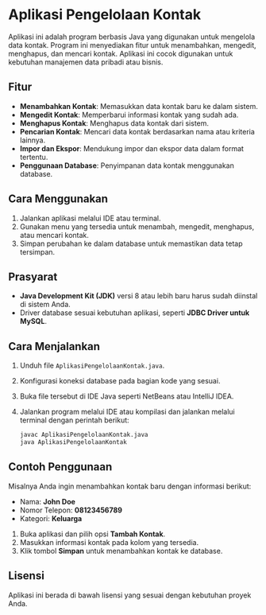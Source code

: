 
# Aplikasi Pengelolaan Kontak

Aplikasi ini adalah program berbasis Java yang digunakan untuk mengelola data kontak. Program ini menyediakan fitur untuk menambahkan, mengedit, menghapus, dan mencari kontak. Aplikasi ini cocok digunakan untuk kebutuhan manajemen data pribadi atau bisnis.

## Fitur

- **Menambahkan Kontak**: Memasukkan data kontak baru ke dalam sistem.
- **Mengedit Kontak**: Memperbarui informasi kontak yang sudah ada.
- **Menghapus Kontak**: Menghapus data kontak dari sistem.
- **Pencarian Kontak**: Mencari data kontak berdasarkan nama atau kriteria lainnya.
- **Impor dan Ekspor**: Mendukung impor dan ekspor data dalam format tertentu.
- **Penggunaan Database**: Penyimpanan data kontak menggunakan database.

## Cara Menggunakan

1. Jalankan aplikasi melalui IDE atau terminal.
2. Gunakan menu yang tersedia untuk menambah, mengedit, menghapus, atau mencari kontak.
3. Simpan perubahan ke dalam database untuk memastikan data tetap tersimpan.

## Prasyarat

- **Java Development Kit (JDK)** versi 8 atau lebih baru harus sudah diinstal di sistem Anda.
- Driver database sesuai kebutuhan aplikasi, seperti **JDBC Driver untuk MySQL**.

## Cara Menjalankan

1. Unduh file `AplikasiPengelolaanKontak.java`.
2. Konfigurasi koneksi database pada bagian kode yang sesuai.
3. Buka file tersebut di IDE Java seperti NetBeans atau IntelliJ IDEA.
4. Jalankan program melalui IDE atau kompilasi dan jalankan melalui terminal dengan perintah berikut:

    ```bash
    javac AplikasiPengelolaanKontak.java
    java AplikasiPengelolaanKontak
    ```

## Contoh Penggunaan

Misalnya Anda ingin menambahkan kontak baru dengan informasi berikut:

- Nama: **John Doe**
- Nomor Telepon: **08123456789**
- Kategori: **Keluarga**

1. Buka aplikasi dan pilih opsi **Tambah Kontak**.
2. Masukkan informasi kontak pada kolom yang tersedia.
3. Klik tombol **Simpan** untuk menambahkan kontak ke database.

## Lisensi

Aplikasi ini berada di bawah lisensi yang sesuai dengan kebutuhan proyek Anda.
